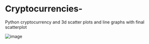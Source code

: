 # Cryptocurrencies-
Python cryptocurrency and 3d scatter plots and line graphs with final scatterplot








![image](https://user-images.githubusercontent.com/107796290/204430153-5648a299-0c10-41d5-868d-d5fb411e4465.png)

